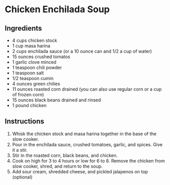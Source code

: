# Chicken Enchilada Soup

## Ingredients

- 4 cups chicken stock
- 1 cup masa harina
- 2 cups enchilada sauce (or a 10 ounce can and 1/2 a cup of water)
- 15 ounces crushed tomatos
- 1 garlic clove minced
- 1 teaspoon chili powder
- 1 teaspoon salt
- 1/2 teaspoon cumin
- 4 ounces green chilies
- 11 ounces roasted corn drained (you can also use regular corn or a cup of frozen corn)
- 15 ounces black beans drained and rinsed
- 1 pound chicken

## Instructions

1. Whisk the chicken stock and masa harina together in the base of the slow cooker.
1. Pour in the enchilada sauce, crushed tomatoes, garlic, and spices. Give it a stir.
1. Stir in the roasted corn, black beans, and chicken.
1. Cook on high for 3 to 4 hours or low for 6 to 8. Remove the chicken from slow cooker, shred, and return to the soup.
1. Add sour cream, shredded cheese, and pickled jalapenos on top (optional)
